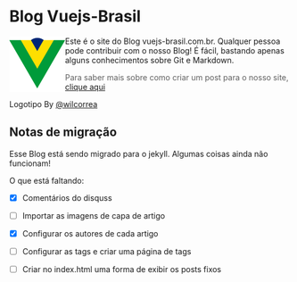 # Blog Vuejs-Brasil

<img align="left" src="assets/images/logo.png" width="100">
  
Este é o site do Blog vuejs-brasil.com.br. Qualquer pessoa pode contribuir com o nosso Blog! É fácil, bastando apenas alguns conhecimentos sobre Git e Markdown. 

> Para saber mais sobre como criar um post para o nosso site, [clique aqui](http://vuejs-brasil.com.br/como-publicar-no-blog-vuejs-brasil/)

Logotipo By [@wilcorrea](https://twitter.com/@wilcorrea)


## Notas de migração

Esse Blog está sendo migrado para o jekyll. Algumas coisas ainda não funcionam! 

O que está faltando:

- [x] Comentários do disquss
- [ ] Importar as imagens de capa de artigo
- [x] Configurar os autores de cada artigo
- [ ] Configurar as tags e criar uma página de tags
- [ ] Criar no index.html uma forma de exibir os posts fixos

